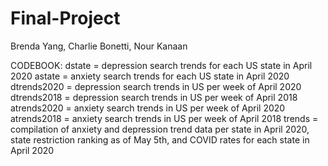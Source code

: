 # Final-Project
Brenda Yang, Charlie Bonetti, Nour Kanaan

CODEBOOK:
dstate = depression search trends for each US state in April 2020
astate = anxiety search trends for each US state in April 2020
dtrends2020 = depression search trends in US per week of April 2020
dtrends2018 = depression search trends in US per week of April 2018
atrends2020 = anxiety search trends in US per week of April 2020
atrends2018 = anxiety search trends in US per week of April 2018
trends = compilation of anxiety and depression trend data per state in April 2020, state restriction ranking as of May 5th, and COVID rates for each state in April 2020